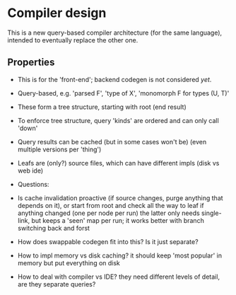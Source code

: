 
# Compiler design

This is a new query-based compiler architecture (for the same language), intended to eventually replace the other one.

## Properties

* This is for the 'front-end'; backend codegen is not considered _yet_.
* Query-based, e.g. 'parsed F', 'type of X', 'monomorph F for types (U, T)'
* These form a tree structure, starting with root (end result)
* To enforce tree structure, query 'kinds' are ordered and can only call 'down'
* Query results can be cached (but in some cases won't be) (even multiple versions per 'thing')
* Leafs are (only?) source files, which can have different impls (disk vs web ide)

* Questions:

* Is cache invalidation proactive (if source changes, purge anything that depends on it),
  or start from root and check all the way to leaf if anything changed (one per node per run)
  the latter only needs single-link, but keeps a 'seen' map per run; it works better with branch switching back and forst
* How does swappable codegen fit into this? Is it just separate?
* How to impl memory vs disk caching? it should keep 'most popular' in memory but put everything on disk
* How to deal with compiler vs IDE? they need different levels of detail, are they separate queries?